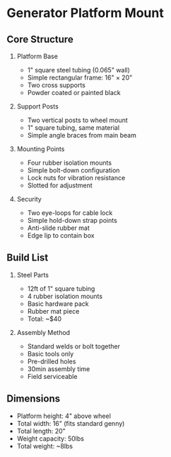 # Generator Platform Mount

## Core Structure
1. Platform Base
   - 1" square steel tubing (0.065" wall)
   - Simple rectangular frame: 16" × 20"
   - Two cross supports
   - Powder coated or painted black

2. Support Posts
   - Two vertical posts to wheel mount
   - 1" square tubing, same material
   - Simple angle braces from main beam

3. Mounting Points
   - Four rubber isolation mounts
   - Simple bolt-down configuration
   - Lock nuts for vibration resistance
   - Slotted for adjustment

4. Security
   - Two eye-loops for cable lock
   - Simple hold-down strap points
   - Anti-slide rubber mat
   - Edge lip to contain box

## Build List
1. Steel Parts
   - 12ft of 1" square tubing
   - 4 rubber isolation mounts
   - Basic hardware pack
   - Rubber mat piece
   - Total: ~$40

2. Assembly Method
   - Standard welds or bolt together
   - Basic tools only
   - Pre-drilled holes
   - 30min assembly time
   - Field serviceable

## Dimensions
- Platform height: 4" above wheel
- Total width: 16" (fits standard genny)
- Total length: 20"
- Weight capacity: 50lbs
- Total weight: ~8lbs